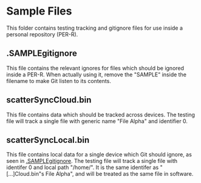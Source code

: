 # Sample Files
This folder contains testing tracking and gitignore files for use inside a personal repository (PER-R).

## .SAMPLEgitignore
This file contains the relevant ignores for files which should be ignored inside a PER-R. When actually using it, remove the "SAMPLE" inside the filename to make Git listen to its contents.

## scatterSyncCloud.bin
This file contains data which should be tracked across devices. The testing file will track a single file with generic name "File Alpha" and identifier 0.

## scatterSyncLocal.bin
This file contains local data for a single device which Git should ignore, as seen in [.SAMPLEgitignore](#samplegitignore). The testing file will track a single file with identifer 0 and local path "/home/". It is the same identifer as "[...]Cloud.bin"s File Alpha", and will be treated as the same file in software.
